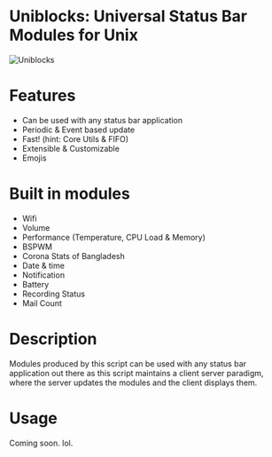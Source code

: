 # Uniblocks: Universal Status Bar Modules for Unix

![Uniblocks](https://cloud.disroot.org/s/fjQCarxJZNJj5Wz/preview)

# Features

-  Can be used with any status bar application
-  Periodic & Event based update
-  Fast! (hint: Core Utils & FIFO)
-  Extensible & Customizable
-  Emojis

# Built in modules

-  Wifi
-  Volume
-  Performance (Temperature, CPU Load & Memory)
-  BSPWM
-  Corona Stats of Bangladesh
-  Date & time
-  Notification
-  Battery
-  Recording Status
-  Mail Count

# Description

Modules produced by this script can be used with any status bar application out there as this script maintains a client server paradigm, where the server updates the modules and the client displays them.

# Usage

Coming soon. lol.
